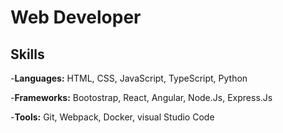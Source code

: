 # Web Developer
## Skills
-**Languages:** HTML, CSS, JavaScript, TypeScript, Python

-**Frameworks:** Bootostrap, React, Angular, Node.Js, Express.Js

-**Tools:** Git, Webpack, Docker, visual Studio Code
